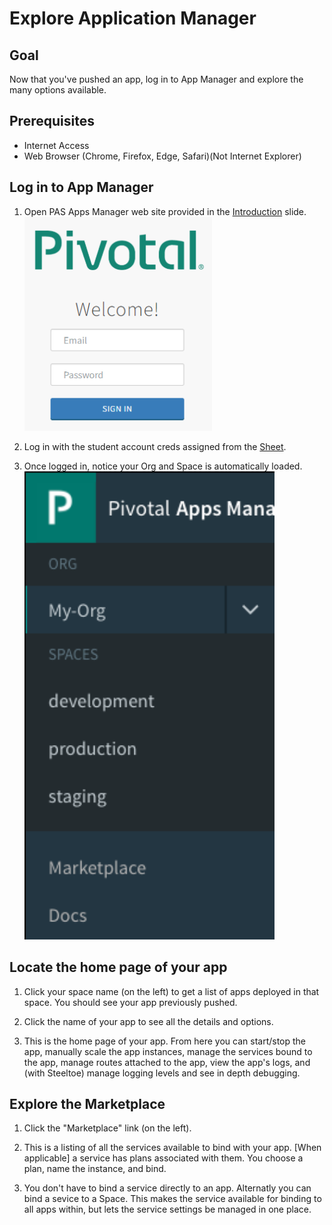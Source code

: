 # Explore Application Manager

## Goal

Now that you've pushed an app, log in to App Manager and explore the many options available.

## Prerequisites

- Internet Access
- Web Browser (Chrome, Firefox, Edge, Safari)(Not Internet Explorer)

## Log in to App Manager

1. Open PAS Apps Manager web site provided in the [Introduction](/demos/intro-creds) slide.
    <img src="a_appmanager-login.PNG" alt="AppManager Login" width="300"/>

1. Log in with the student account creds assigned from the [Sheet](/demo/intro-creds).

1. Once logged in, notice your Org and Space is automatically loaded.
    <img src="a_org-space.PNG" alt="Org and Space" width="400"/>

## Locate the home page of your app

1. Click your space name (on the left) to get a list of apps deployed in that space. You should see your app previously pushed.

1. Click the name of your app to see all the details and options.

1. This is the home page of your app. From here you can start/stop the app, manually scale the app instances, manage the services bound to the app, manage routes attached to the app, view the app's logs, and (with Steeltoe) manage logging levels and see in depth debugging.

## Explore the Marketplace

1. Click the "Marketplace" link (on the left).

1. This is a listing of all the services available to bind with your app. [When applicable] a service has plans associated with them. You choose a plan, name the instance, and bind.

1. You don't have to bind a service directly to an app. Alternatly you can bind a sevice to a Space. This makes the service available for binding to all apps within, but lets the service settings be managed in one place.